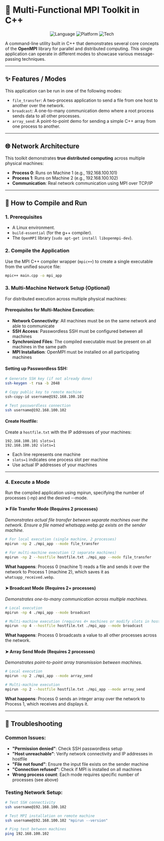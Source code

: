 # 🚀 Multi-Functional MPI Toolkit in C++

<p align="center">
  <img alt="Language" src="https://img.shields.io/badge/Language-C++-00599C?style=for-the-badge&logo=cplusplus">
  <img alt="Platform" src="https://img.shields.io/badge/Platform-Linux-FCC624?style=for-the-badge&logo=linux">
  <img alt="Tech" src="https://img.shields.io/badge/Technology-OpenMPI-F78701?style=for-the-badge">
</p>

A command-line utility built in C++ that demonstrates several core concepts of the **OpenMPI** library for parallel and distributed computing. This single application can operate in different modes to showcase various message-passing techniques.

---

## ✨ Features / Modes

This application can be run in one of the following modes:

- `file_transfer`: A two-process application to send a file from one host to another over the network.
- `broadcast`: A one-to-many communication demo where a root process sends data to all other processes.
- `array_send`: A point-to-point demo for sending a simple C++ array from one process to another.

---

## 🌐 Network Architecture

This toolkit demonstrates **true distributed computing** across multiple physical machines:
- **Process 0**: Runs on Machine 1 (e.g., 192.168.100.101)
- **Process 1**: Runs on Machine 2 (e.g., 192.168.100.102)
- **Communication**: Real network communication using MPI over TCP/IP

---

## 🚀 How to Compile and Run

### 1. Prerequisites
- A Linux environment.
- `build-essential` (for the g++ compiler).
- The `OpenMPI` library (`sudo apt-get install libopenmpi-dev`).

### 2. Compile the Application
Use the MPI C++ compiler wrapper (`mpic++`) to create a single executable from the unified source file:

```bash
mpic++ main.cpp -o mpi_app
```

### 3. Multi-Machine Network Setup (Optional)
For distributed execution across multiple physical machines:

#### Prerequisites for Multi-Machine Execution:
- **Network Connectivity**: All machines must be on the same network and able to communicate
- **SSH Access**: Passwordless SSH must be configured between all machines
- **Synchronized Files**: The compiled executable must be present on all machines in the same path
- **MPI Installation**: OpenMPI must be installed on all participating machines

#### Setting up Passwordless SSH:
```bash
# Generate SSH key (if not already done)
ssh-keygen -t rsa -b 2048

# Copy public key to remote machine
ssh-copy-id username@192.168.100.102

# Test passwordless connection
ssh username@192.168.100.102
```

#### Create Hostfile:
Create a `hostfile.txt` with the IP addresses of your machines:
```
192.168.100.101 slots=1
192.168.100.102 slots=1
```
- Each line represents one machine
- `slots=1` indicates one process slot per machine
- Use actual IP addresses of your machines

---

### 4. Execute a Mode
Run the compiled application using mpirun, specifying the number of processes (-np) and the desired --mode.

#### ➤ File Transfer Mode (Requires 2 processes)
*Demonstrates actual file transfer between separate machines over the network.*
*Ensure a file named whatsapp.webp.gz exists on the sender machine.*

```bash
# For local execution (single machine, 2 processes)
mpirun -np 2 ./mpi_app --mode file_transfer

# For multi-machine execution (2 separate machines)
mpirun -np 2 --hostfile hostfile.txt ./mpi_app --mode file_transfer
```

**What happens**: Process 0 (machine 1) reads a file and sends it over the network to Process 1 (machine 2), which saves it as `whatsapp_received.webp`.

#### ➤ Broadcast Mode (Requires 2+ processes)
*Demonstrates one-to-many communication across multiple machines.*

```bash
# Local execution
mpirun -np 4 ./mpi_app --mode broadcast

# Multi-machine execution (requires 4+ machines or modify slots in hostfile)
mpirun -np 4 --hostfile hostfile.txt ./mpi_app --mode broadcast
```

**What happens**: Process 0 broadcasts a value to all other processes across the network.

#### ➤ Array Send Mode (Requires 2 processes)
*Demonstrates point-to-point array transmission between machines.*

```bash
# Local execution
mpirun -np 2 ./mpi_app --mode array_send

# Multi-machine execution
mpirun -np 2 --hostfile hostfile.txt ./mpi_app --mode array_send
```

**What happens**: Process 0 sends an integer array over the network to Process 1, which receives and displays it.

---

## 🔧 Troubleshooting

### Common Issues:
- **"Permission denied"**: Check SSH passwordless setup
- **"Host unreachable"**: Verify network connectivity and IP addresses in hostfile
- **"File not found"**: Ensure the input file exists on the sender machine
- **"Connection refused"**: Check if MPI is installed on all machines
- **Wrong process count**: Each mode requires specific number of processes (see above)

### Testing Network Setup:
```bash
# Test SSH connectivity
ssh username@192.168.100.102

# Test MPI installation on remote machine
ssh username@192.168.100.102 "mpirun --version"

# Ping test between machines
ping 192.168.100.102
```